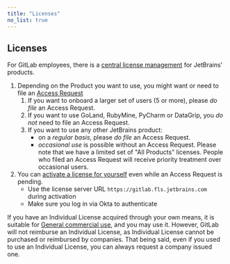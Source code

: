 ```yaml
---
title: "Licenses"
no_list: true
---
```


## Licenses

For GitLab employees, there is a [central license management](https://www.jetbrains.com/help/license-vault-cloud) for JetBrains' products.

1. Depending on the Product you want to use, you might want or need to file an [Access Request](https://gitlab.com/gitlab-com/team-member-epics/access-requests)
    1. If you want to onboard a larger set of users (5 or more), please _do file_ an Access Request.
    1. If you want to use GoLand, RubyMine, PyCharm or DataGrip, you _do not_ need to file an Access Request.
    1. If you want to use any other JetBrains product:
        - on a _regular basis_, please _do file_ an Access Request.
        - _occasional use_ is possible without an Access Request. Please note that we have a limited set of "All Products" licenses. People who filed an Access Request will receive priority treatment over occasional users.
1. You can [activate a license for yourself](https://www.jetbrains.com/help/license-vault-cloud/Activating_a_license.html) even while an Access Request is pending.
    - Use the license server URL `https://gitlab.fls.jetbrains.com` during activation
    - Make sure you log in via Okta to authenticate

If you have an Individual License acquired through your own means, it is suitable for [General commercial use](https://www.jetbrains.com/store/comparison.html#LicenseComparison), and you may use it. However, GitLab will not reimburse an Individual License, as Individual License cannot be purchased or reimbursed by companies. That being said, even if you used to use an Individual License, you can always request a company issued one.
